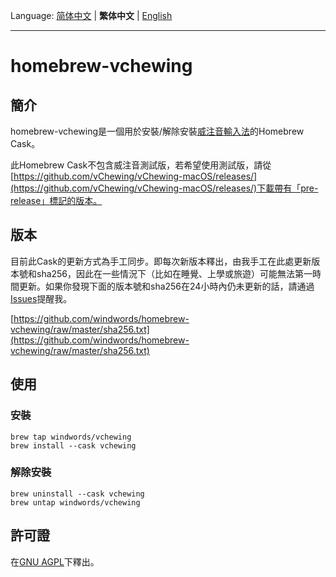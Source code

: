 Language: [简体中文](README.md) | **繁体中文** | [English](README_en.md)

---
# homebrew-vchewing

## 簡介

homebrew-vchewing是一個用於安裝/解除安裝[威注音輸入法](https://github.com/vChewing/vChewing-macOS)的Homebrew Cask。

此Homebrew Cask不包含威注音測試版，若希望使用測試版，請從[https://github.com/vChewing/vChewing-macOS/releases/](https://github.com/vChewing/vChewing-macOS/releases/)下載帶有「pre-release」標記的版本。

## 版本

目前此Cask的更新方式為手工同步。即每次新版本釋出，由我手工在此處更新版本號和sha256，因此在一些情況下（比如在睡覺、上學或旅遊）可能無法第一時間更新。如果你發現下面的版本號和sha256在24小時內仍未更新的話，請通過[Issues](https://github.com/windwords/homebrew-vchewing/issues)提醒我。

[https://github.com/windwords/homebrew-vchewing/raw/master/sha256.txt](https://github.com/windwords/homebrew-vchewing/raw/master/sha256.txt)

## 使用

### 安裝

```shell
brew tap windwords/vchewing
brew install --cask vchewing
```

### 解除安裝

```shell
brew uninstall --cask vchewing
brew untap windwords/vchewing
```

## 許可證

在[GNU AGPL](https://raw.githubusercontent.com/windwords/homebrew-vchewing/master/LICENSE.txt)下釋出。

